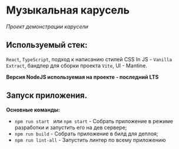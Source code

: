 # Музыкальная карусель

_Проект демонстрации карусели_

## Используемый стек:

`React`, `TypeScript`, подход к написанию стилей CSS In JS - `Vanilla Extract`, бандлер для сборки проекта `Vite`, UI - Mantine.

**Версия NodeJS используемая на проекте - последний LTS**

## Запуск приложения.

**Основные команды:**

- `npm run start ` или `npm start` - Собрать приложение в режиме разработки и запустить его на дев сервере;
- `npm run build` - Собрать приложение в билд для деплоя;
- `npm run lint-all` - Запустить линтер по всему приложению
